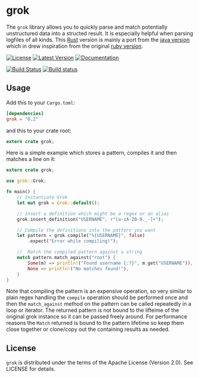 grok
====
The `grok` library allows you to quickly parse and match potentially unstructured data into a structed result. It is especially helpful when parsing logfiles of all kinds. This [Rust](http://rust-lang.org) version is mainly a port from the [java version](https://github.com/thekrakken/java-grok) which in drew inspiration from the original [ruby version](https://github.com/logstash-plugins/logstash-filter-grok).

[![License](https://img.shields.io/badge/License-Apache%202.0-blue.svg)](https://opensource.org/licenses/Apache-2.0)
[![Latest Version](https://img.shields.io/crates/v/grok.svg)](https://crates.io/crates/grok)
[![Documentation](https://docs.rs/grok/badge.svg)](https://docs.rs/grok)

[![Build Status](https://travis-ci.org/daschl/grok.svg?branch=master)](https://travis-ci.org/daschl/grok)
[![Build status](https://ci.appveyor.com/api/projects/status/github/daschl/grok?svg=true)](https://ci.appveyor.com/project/daschl/grok)

## Usage
Add this to your `Cargo.toml`:

```toml
[dependencies]
grok = "0.2"
```

and this to your crate root:

```rust
extern crate grok;
```

Here is a simple example which stores a pattern, compiles it and then matches a line on it:

```rust
extern crate grok;

use grok::Grok;

fn main() {
    // Instantiate Grok
    let mut grok = Grok::default();

    // Insert a definition which might be a regex or an alias
    grok.insert_definition("USERNAME", r"[a-zA-Z0-9._-]+");

    // Compile the definitions into the pattern you want
    let pattern = grok.compile("%{USERNAME}", false)
        .expect("Error while compiling!");

    //  Match the compiled pattern against a string
    match pattern.match_against("root") {
        Some(m) => println!("Found username {:?}", m.get("USERNAME")),
        None => println!("No matches found!"),
    }
}
```

Note that compiling the pattern is an expensive operation, so very similar to plain regex handling the `compile`
operation should be performed once and then the `match_against` method on the pattern can be called repeatedly
in a loop or iterator. The returned pattern is not bound to the lifteime of the original grok instance so it can
be passed freely around. For performance reasons the `Match` returned is bound to the pattern lifetime so keep
them close together or clone/copy out the containing results as needed.

## License
`grok` is distributed under the terms of the Apache License (Version 2.0). 
See LICENSE for details.